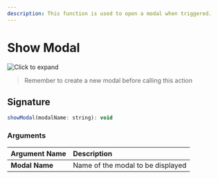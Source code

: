 ```yaml
---
description: This function is used to open a modal when triggered.
---
```


# Show Modal

![Click to expand](../.gitbook/assets/showmodal.gif)

> Remember to create a new modal before calling this action


## Signature

```javascript
showModal(modalName: string): void
```

### Arguments

| Argument Name | Description |
| :--- | :--- |
| **Modal Name** | Name of the modal to be displayed |

